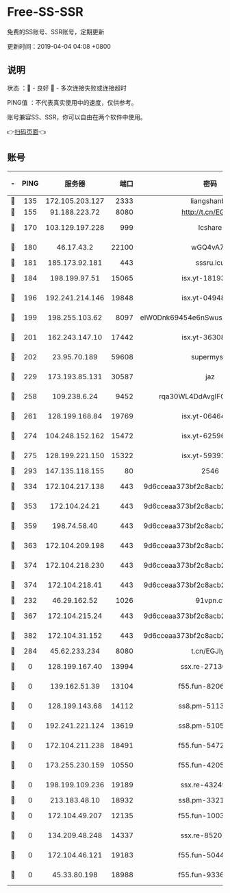 # Free-SS-SSR

免费的SS账号、SSR账号，定期更新

更新时间：2019-04-04 04:08 +0800

## 说明

状态     ：🙂 - 良好 🙁 - 多次连接失败或连接超时

PING值   ：不代表真实使用中的速度，仅供参考。

账号兼容SS、SSR，你可以自由在两个软件中使用。

👉[扫码页面](https://liesauer.github.io/Free-SS-SSR/)👈

## 账号

|-|PING|服务器|端口|密码|加密方式|区域|
|:----:|:----:|:-----:|-----:|:----:|:----:|:----:|
|🙂|135|172.105.203.127|2333|liangshanbo|chacha20|JP|
|🙂|155|91.188.223.72|8080|http://t.cn/EGJIyrl|rc4-md5|RU|
|🙂|170|103.129.197.228|999|lcshare|aes-256-cfb|US|
|🙂|180|46.17.43.2|22100|wGQ4vA7D|aes-256-gcm|RU|
|🙂|181|185.173.92.181|443|sssru.icu|rc4-md5|RU|
|🙂|184|198.199.97.51|15065|isx.yt-18193604|aes-256-cfb|US|
|🙂|196|192.241.214.146|19848|isx.yt-04948668|aes-256-cfb|US|
|🙂|199|198.255.103.62|8097|eIW0Dnk69454e6nSwuspv9DmS201tQ0D|aes-256-cfb|US|
|🙂|201|162.243.147.10|17442|isx.yt-36308071|aes-256-cfb|US|
|🙂|202|23.95.70.189|59608|supermyssr|chacha20-ietf|US|
|🙂|229|173.193.85.131|30587|jaz|aes-256-cfb|US|
|🙂|258|109.238.6.24|9452|rqa30WL4DdAvgIFG6Fs3znzTa|aes-256-cfb|FR|
|🙂|261|128.199.168.84|19769|isx.yt-06464795|aes-256-cfb|SG|
|🙂|274|104.248.152.162|15472|isx.yt-62596882|aes-256-cfb|SG|
|🙂|275|128.199.221.150|15322|isx.yt-59391923|aes-256-cfb|SG|
|🙂|293|147.135.118.155|80|2546|chacha20|US|
|🙂|334|172.104.217.138|443|9d6cceaa373bf2c8acb22e60b6a58be6|aes-256-cfb|US|
|🙂|353|172.104.24.21|443|9d6cceaa373bf2c8acb22e60b6a58be6|aes-256-cfb|US|
|🙂|359|198.74.58.40|443|9d6cceaa373bf2c8acb22e60b6a58be6|aes-256-cfb|US|
|🙂|363|172.104.209.198|443|9d6cceaa373bf2c8acb22e60b6a58be6|aes-256-cfb|US|
|🙂|374|172.104.218.230|443|9d6cceaa373bf2c8acb22e60b6a58be6|aes-256-cfb|US|
|🙂|374|172.104.218.41|443|9d6cceaa373bf2c8acb22e60b6a58be6|aes-256-cfb|US|
|🙂|232|46.29.162.52|1026|91vpn.cf|rc4-md5|RU|
|🙂|367|172.104.215.24|443|9d6cceaa373bf2c8acb22e60b6a58be6|aes-256-cfb|US|
|🙂|382|172.104.31.152|443|9d6cceaa373bf2c8acb22e60b6a58be6|aes-256-cfb|US|
|🙁|284|45.62.233.234|8080|t.cn/EGJIyrl|rc4-md5|CA|
|🙁|0|128.199.167.40|13994|ssx.re-27130562|aes-256-cfb|SG|
|🙁|0|139.162.51.39|13104|f55.fun-82060458|aes-256-cfb|SG|
|🙁|0|128.199.143.68|14112|ss8.pm-51133545|aes-256-cfb|SG|
|🙁|0|192.241.221.124|13619|ss8.pm-51057962|aes-256-cfb|US|
|🙁|0|172.104.211.238|18491|f55.fun-54724290|aes-256-cfb|US|
|🙁|0|173.255.230.159|10550|f55.fun-42056790|aes-256-cfb|US|
|🙁|0|198.199.109.236|19189|ssx.re-43249557|aes-256-cfb|US|
|🙁|0|213.183.48.10|18932|ss8.pm-33211781|rc4-md5|RU|
|🙁|0|172.104.49.207|12135|f55.fun-10038011|aes-256-cfb|SG|
|🙁|0|134.209.48.248|14337|ssx.re-85207480|aes-256-cfb|US|
|🙁|0|172.104.46.121|19183|f55.fun-50446313|aes-256-cfb|SG|
|🙁|0|45.33.80.198|18988|f55.fun-93362245|aes-256-cfb|US|
